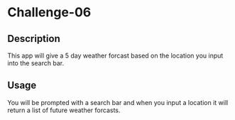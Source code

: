 # Challenge-06

## Description
This app will give a 5 day weather forcast based on the location you input into the search bar.
## Usage
You will be prompted with a search bar and when you input a location it will return a list of future weather forcasts.
